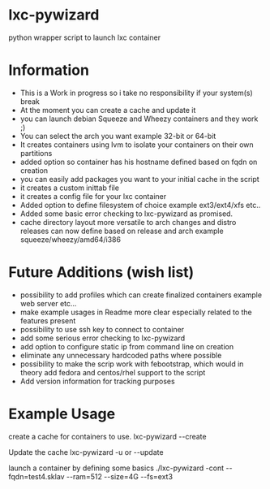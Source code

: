 lxc-pywizard
============

python wrapper script to launch lxc container

Information
============
- This is a Work in progress so i take no responsibility if your system(s) break
- At the moment you can create a cache and update it
- you can launch debian Squeeze and Wheezy containers and they work ;)
- You can select the arch you want example 32-bit or 64-bit
- It creates containers using lvm to isolate your containers on their own partitions
- added option so container has his hostname defined based on fqdn on creation
- you can easily add packages you want to your initial cache in the script
- it creates a custom inittab file
- it creates a config file for your lxc container
- Added option to define filesystem of choice example ext3/ext4/xfs etc..
- Added some basic error checking to lxc-pywizard as promised.
- cache directory layout more versatile to arch changes and distro releases can now define based on release and arch example squeeze/wheezy/amd64/i386

Future Additions (wish list)
============================
- possibility to add profiles which can create finalized containers example web server etc...
- make example usages in Readme more clear especially related to the features present
- possibility to use ssh key to connect to container
- add some serious error checking to lxc-pywizard
- add option to configure static ip from command line on creation
- eliminate any unnecessary hardcoded paths where possible
- possibility to make the scrip work with febootstrap, which would in theory add fedora and centos/rhel support to the script
- Add version information for tracking purposes

Example Usage
=============
create a cache for containers to use.
lxc-pywizard --create

Update the cache
lxc-pywizard -u or --update

launch a container by defining some basics
./lxc-pywizard -cont --fqdn=test4.sklav --ram=512 --size=4G --fs=ext3
